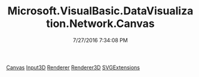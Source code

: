 ﻿---
title: Microsoft.VisualBasic.DataVisualization.Network.Canvas
date: 7/27/2016 7:34:08 PM
---

[Canvas](T-Microsoft.VisualBasic.DataVisualization.Network.Canvas.Canvas.html)
[Input3D](T-Microsoft.VisualBasic.DataVisualization.Network.Canvas.Input3D.html)
[Renderer](T-Microsoft.VisualBasic.DataVisualization.Network.Canvas.Renderer.html)
[Renderer3D](T-Microsoft.VisualBasic.DataVisualization.Network.Canvas.Renderer3D.html)
[SVGExtensions](T-Microsoft.VisualBasic.DataVisualization.Network.Canvas.SVGExtensions.html)
